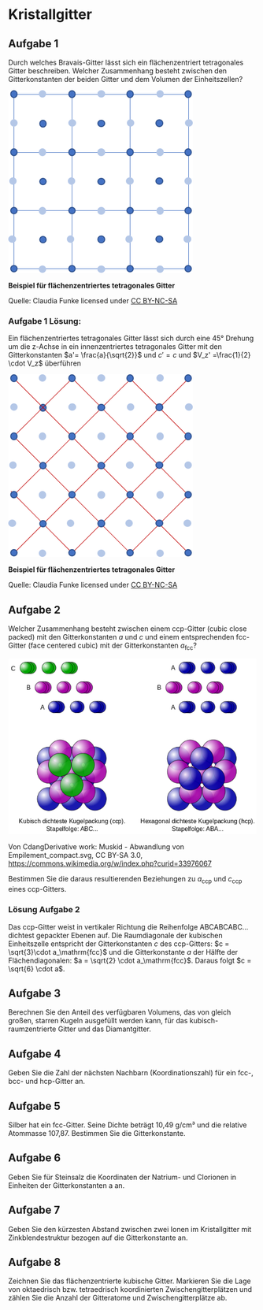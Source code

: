 <!--
author: Claudia Funke
email: claudia.funke@physik.tu-freiberg.de
title: Übung Struktur der Materie I, Arbeitsblatt 3

-->

# Kristallgitter
## Aufgabe 1
Durch welches Bravais-Gitter lässt sich ein flächenzentriert tetragonales Gitter beschreiben. Welcher Zusammenhang besteht zwischen den Gitterkonstanten der beiden Gitter und dem Volumen der Einheitszellen?

!["flächenzentriertes tetragonales Gitter"](media/flaechenzentriert_tetragonal.png)

 **Beispiel für flächenzentriertes tetragonales Gitter**
 
Quelle:  Claudia Funke licensed under [CC BY-NC-SA ](https://creativecommons.org/licenses/by-nc-sa/4.0/)

### Aufgabe 1 Lösung:
Ein flächenzentriertes tetragonales Gitter lässt sich durch eine 45° Drehung um die z-Achse in ein innenzentriertes tetragonales Gitter mit den Gitterkonstanten $a'= \frac{a}{\sqrt{2}}$ und
$c' = c$ und $V_z' =\frac{1}{2} \cdot V_z$ überführen


!["flächenzentriertes tetragonales Gitter"](media/flaechenzentriert-tetragonal2.png)

 **Beispiel für flächenzentriertes tetragonales Gitter**
 

 
Quelle:  Claudia Funke licensed under [CC BY-NC-SA ](https://creativecommons.org/licenses/by-nc-sa/4.0/)

## Aufgabe 2
Welcher Zusammenhang besteht zwischen einem ccp-Gitter (cubic close packed) mit den Gitterkonstanten $a$ und $c$ und einem entsprechenden fcc-Gitter (face centered cubic) mit der Gitterkonstanten $a_\mathrm{fcc}$? 

![Ebenen-Stapelfolge  ccp-Gitter](media/640px-DichtesteKugelpackung.png)


Von CdangDerivative work: Muskid - Abwandlung von Empilement_compact.svg, CC BY-SA 3.0, https://commons.wikimedia.org/w/index.php?curid=33976067

Bestimmen Sie die daraus resultierenden Beziehungen zu $a_\mathrm{ccp}$ und $c_\mathrm{ccp}$ eines ccp-Gitters.

### Lösung Aufgabe 2
Das ccp-Gitter weist in vertikaler Richtung die Reihenfolge ABCABCABC… dichtest gepackter Ebenen auf.
Die Raumdiagonale der kubischen Einheitszelle entspricht der
Gitterkonstanten $c$  des ccp-Gitters: $c = \sqrt{3}\cdot a_\mathrm{fcc}$  und die Gitterkonstante $a$ der Hälfte der Flächendiagonalen:  $a = \sqrt{2} \cdot a_\mathrm{fcc}$. 
Daraus folgt $c = \sqrt{6} \cdot a$.

## Aufgabe 3
Berechnen Sie den Anteil des verfügbaren Volumens, das von gleich großen, starren Kugeln ausgefüllt werden kann, für das kubisch-raumzentrierte Gitter und das Diamantgitter.
## Aufgabe 4
Geben Sie die Zahl der nächsten Nachbarn (Koordinationszahl) für ein fcc-, bcc- und hcp-Gitter an.
## Aufgabe 5
Silber hat ein fcc-Gitter. Seine Dichte beträgt 10,49 g/cm³ und die relative Atommasse 107,87. Bestimmen Sie die Gitterkonstante.
## Aufgabe 6
Geben Sie für Steinsalz die Koordinaten der Natrium- und Clorionen in Einheiten der Gitterkonstanten a an.

## Aufgabe 7
Geben Sie den kürzesten Abstand zwischen zwei Ionen im Kristallgitter mit Zinkblendestruktur bezogen auf die Gitterkonstante an.
## Aufgabe 8
Zeichnen Sie das flächenzentrierte kubische Gitter. Markieren Sie die Lage von oktaedrisch bzw. tetraedrisch koordinierten Zwischengitterplätzen und zählen Sie die Anzahl der Gitteratome und Zwischengitterplätze ab.


[def]: /media/flaechenzentriert_tetragonal.png
[def2]: media/flaechenzentriert_tetragonal2.png
